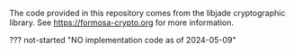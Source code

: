 <!-- SPDX-License-Identifier: CC-BY-4.0 -->
The code provided in this repository comes from the libjade cryptographic library. See https://formosa-crypto.org for more information.

??? not-started "NO implementation code as of 2024-05-09"